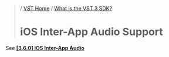 >/ [VST Home](../Index.md) / [What is the VST 3 SDK?](../What+is+the+VST+3+SDK/Index.md)
>
># iOS Inter-App Audio Support

See **[[3.6.0] iOS Inter-App Audio](../Technical+Documentation/Change+History/3.6.0/IAA.md)**